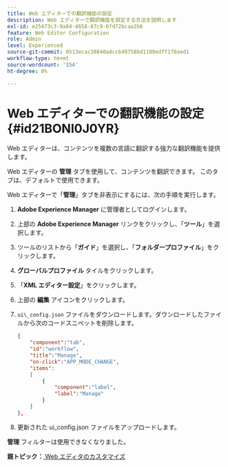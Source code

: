 ```yaml
---
title: Web エディターでの翻訳機能の設定
description: Web エディターで翻訳機能を設定する方法を説明します
exl-id: e25473c3-9a84-4658-87c9-6fd72bcaa2b6
feature: Web Editor Configuration
role: Admin
level: Experienced
source-git-commit: 0513ecac38840a4cc649758bd1180edff1f8aed1
workflow-type: tm+mt
source-wordcount: '154'
ht-degree: 0%

---
```


# Web エディターでの翻訳機能の設定 {#id21BONI0J0YR}

Web エディターは、コンテンツを複数の言語に翻訳する強力な翻訳機能を提供します。

Web エディターの **管理** タブを使用して、コンテンツを翻訳できます。 このタブは、デフォルトで使用できます。

Web エディターで「**管理**」タブを非表示にするには、次の手順を実行します。

1. **Adobe Experience Manager** に管理者としてログインします。
1. 上部の **Adobe Experience Manager** リンクをクリックし、「**ツール**」を選択します。
1. ツールのリストから「**ガイド**」を選択し、「**フォルダープロファイル**」をクリックします。
1. **グローバルプロファイル** タイルをクリックします。
1. 「**XML エディター設定**」をクリックします。
1. 上部の **編集** アイコンをクリックします。
1. `ui\_config.json` ファイルをダウンロードします。ダウンロードしたファイルから次のコードスニペットを削除します。

   ```json
   {
       "component":"tab",
       "id":"workflow",
       "title":"Manage",
       "on-click":"APP_MODE_CHANGE",
       "items":
       [
           {
               "component":"label",
               "label":"Manage"
           }
       ]
   },
   ```

1. 更新された ui\_config.json ファイルをアップロードします。

**管理** フィルターは使用できなくなりました。

**親トピック：**[ Web エディタのカスタマイズ ](conf-web-editor.md)
